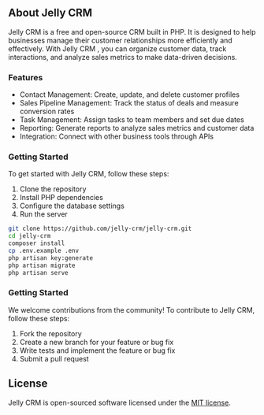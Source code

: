 ## About Jelly CRM 

Jelly CRM is a free and open-source CRM built in PHP. It is designed to help businesses manage their customer relationships more efficiently and effectively. With Jelly CRM , you can organize customer data, track interactions, and analyze sales metrics to make data-driven decisions.

### Features

- Contact Management: Create, update, and delete customer profiles
- Sales Pipeline Management: Track the status of deals and measure conversion rates
- Task Management: Assign tasks to team members and set due dates
- Reporting: Generate reports to analyze sales metrics and customer data
- Integration: Connect with other business tools through APIs

### Getting Started

To get started with Jelly CRM, follow these steps:

1. Clone the repository
2. Install PHP dependencies
3. Configure the database settings
4. Run the server

```sh
git clone https://github.com/jelly-crm/jelly-crm.git
cd jelly-crm
composer install
cp .env.example .env
php artisan key:generate
php artisan migrate
php artisan serve
```

### Getting Started

We welcome contributions from the community! To contribute to Jelly CRM, follow these steps:
1. Fork the repository
2. Create a new branch for your feature or bug fix
3. Write tests and implement the feature or bug fix
4. Submit a pull request

## License

Jelly CRM is open-sourced software licensed under the [MIT license](https://opensource.org/licenses/MIT).
